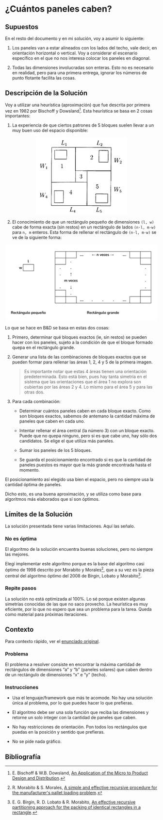 # ¿Cuántos paneles caben?

## Supuestos

En el resto del documento y en mi solución, voy a asumir lo siguiente:

1. Los paneles van a estar alineados con los lados del techo, vale decir, en orientación horizontal o vertical. Voy a considerar el escenario específico en el que no nos interesa colocar los paneles en diagonal.

2. Todas las dimensiones involucradas son enteras. Esto no es necesario en realidad, pero para una primera entrega, ignorar los números de punto flotante facilita las cosas.

## Descripción de la Solución

Voy a utilizar una heurística (aproximación) que fue descrita por primera vez en 1982 por Bischoff y Dowsland[^1]. Esta heurística se basa en 2 cosas importantes:

1. La experiencia de que ciertos patrones de 5 bloques suelen llevar a un muy buen uso del espacio disponible:

<p align="center">
    <img src="./imagenes/corte_de_5_ByD.png" alt="Patrón de 5 bloques" width="300" style="display:block;margin:auto;margin-top:10px;margin-bottom:15px"/>
</p>

2. El conocimiento de que un rectángulo pequeño de dimensiones `(l, w)` cabe de forma exacta (sin restos) en un rectángulo de lados `(n·l, m·w)` para `n, m` enteros. Esta forma de rellenar el rectángulo de `(n·l, m·w)` se ve de la siguiente forma:

<p align="center">
    <img src="./imagenes/corte_exacto_n_por_m.png" alt="Corte exacto de n x m" width="500" style="display:block;margin:auto;margin-top:10px;margin-bottom:15px"/>
</p>

Lo que se hace en B&D se basa en estas dos cosas:

1. Primero, determinar qué bloques exactos (ie, sin restos) se pueden hacer con los paneles, sujeto a la condición de que el bloque formado quepa en el rectángulo grande.

2. Generar una lista de las combinaciones de bloques exactos que se pueden formar para rellenar las áreas 1, 2, 4 y 5 de la primera imagen.

    > Es importante notar que estas 4 áreas tienen una orientación predeterminada. Esto está bien, pues hay tanta simetría en el sistema que las orientaciones que el área 1 no explora son cubiertas por las áreas 2 y 4. Lo mismo para el área 5 y para las otras dos.

3. Para cada combinación:

    * Determinar cuántos paneles caben en cada bloque exacto. Como son bloques exactos, sabemos de antemano la cantidad máxima de paneles que caben en cada uno.

    * Intentar rellenar el área central (la número 3) con un bloque exacto. Puede que no quepa ninguno, pero si es que cabe uno, hay sólo dos candidatos. Se elige el que utiliza más paneles.

    * Sumar los paneles de los 5 bloques.

    * Se guarda el posicionamiento encontrado si es que la cantidad de paneles puestos es mayor que la más grande encontrada hasta el momento.

El posicionamiento así elegido usa bien el espacio, pero no siempre usa la cantidad óptima de paneles.

Dicho esto, es una buena aproximación, y se utiliza como base para algoritmos más elaborados que sí son óptimos.

## Límites de la Solución

La solución presentada tiene varias limitaciones. Aquí las señalo.

### **No es óptima**

El algoritmo de la solución encuentra buenas soluciones, pero no siempre las mejores.

Elegí implementar este algoritmo porque es la base del algoritmo casi óptimo de 1998 descrito por Morabito y Morales[^2], que a su vez es la pieza central del algoritmo óptimo del 2008 de Birgin, Lobato y Morabito[^3]. 

### **Repite pasos**

La solución no está optimizada al 100%. Lo sé porque existen algunas simetrías conocidas de las que no saco provecho. La heurística es muy eficiente, por lo que no espero que sea un problema para la tarea. Queda como material para próximas iteraciones.

## Contexto

Para contexto rápido, ver el [enunciado original](https://ruufsolar.notion.site/Cu-ntos-paneles-caben-a12d329198dd445a903c5be094816afa).

### Problema

El problema a resolver consiste en encontrar la máxima cantidad de rectángulos de dimensiones “a” y “b” (paneles solares) que caben dentro de un rectángulo de dimensiones “x” e “y” (techo).

### Instrucciones

* Usa el lenguaje/framework que más te acomode. No hay una solución única al problema, por lo que puedes hacer lo que prefieras.

* El algoritmo debe ser una sola función que reciba las dimensiones y retorne un solo integer con la cantidad de paneles que caben.

* No hay restricciones de orientación. Pon todos los rectángulos que puedas en la posición y sentido que prefieras.

* No se pide nada gráfico.

## Bibliografía

[^1]: E. Bischoff & W.B. Dowsland, [An Application of the Micro to Product Design and Distribution](https://link.springer.com/article/10.1057/jors.1982.54).

[^2]: R. Morabito & S. Morales, [A simple and effective recursive procedure for the manufacturer's pallet loading problem](https://www.semanticscholar.org/paper/A-simple-and-effective-recursive-procedure-for-the-Morabito-Morales/a4dd03e607b9e1e3720b99a516d14bf31a3ce854).

[^3]: E. G. Birgin, R. D. Lobato & R. Morabito, [An effective recursive partitioning approach for the packing of identical rectangles in a rectangle](http://www.ime.usp.br/~egbirgin/publications/blm.pdf).